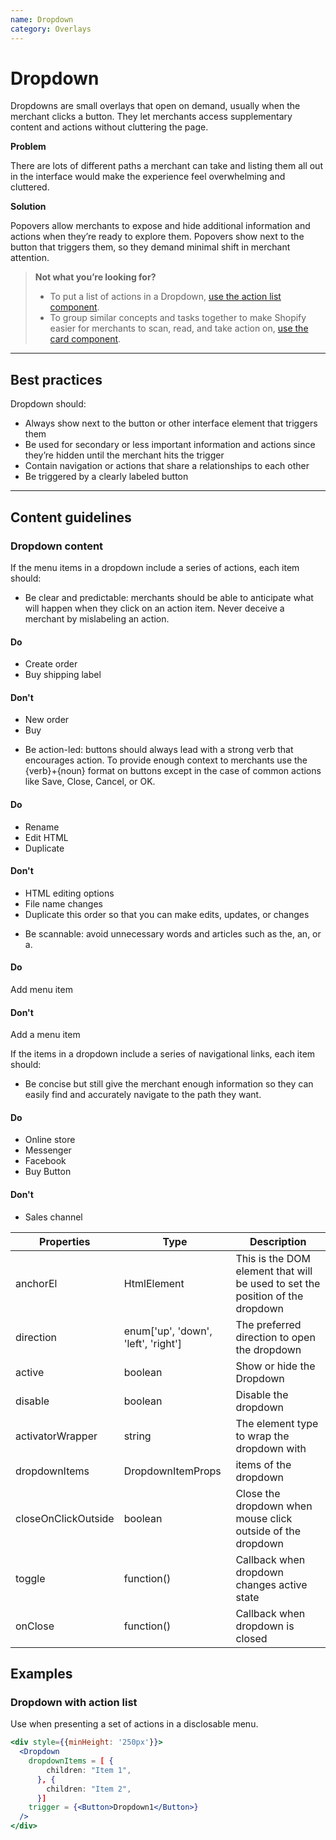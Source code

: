 ```yaml
---
name: Dropdown
category: Overlays
---
```


# Dropdown

Dropdowns are small overlays that open on demand, usually when the merchant clicks a button. They let merchants access supplementary content and actions without cluttering the page.

**Problem**

There are lots of different paths a merchant can take and listing them all out in the interface would make the experience feel overwhelming and cluttered.

**Solution**

Popovers allow merchants to expose and hide additional information and actions when they’re ready to explore them. Popovers show next to the button that triggers them, so they demand minimal shift in merchant attention.

> **Not what you’re looking for?**
>* To put a list of actions in a Dropdown, [use the action list component](/components/actions/action-list).
>* To group similar concepts and tasks together to make Shopify easier for merchants to scan, read, and take action on, [use the card component](/components/structure/card).


---

## Best practices

Dropdown should:

- Always show next to the button or other interface element that triggers them
- Be used for secondary or less important information and actions since they’re hidden until the merchant hits the trigger
- Contain navigation or actions that share a relationships to each other
- Be triggered by a clearly labeled button

---

## Content guidelines

### Dropdown content

If the menu items in a dropdown include a series of actions, each item should:

- Be clear and predictable: merchants should be able to anticipate what will happen when they click on an action item. Never deceive a merchant by mislabeling an action.

<!-- usagelist -->
#### Do
- Create order
- Buy shipping label

#### Don't
- New order
- Buy
<!-- end -->

- Be action-led: buttons should always lead with a strong verb that encourages action. To provide enough context to merchants use the {verb}+{noun} format on buttons except in the case of common actions like Save, Close, Cancel, or OK.

<!-- usagelist -->
#### Do
- Rename
- Edit HTML
- Duplicate

#### Don't
- HTML editing options
- File name changes
- Duplicate this order so that you can make edits, updates, or changes
<!-- end -->

- Be scannable: avoid unnecessary words and articles such as the, an, or a.

<!-- usagelist -->
#### Do
Add menu item

#### Don't
Add a menu item
<!-- end -->

If the items in a dropdown include a series of navigational links, each item should:

- Be concise but still give the merchant enough information so they can easily find and accurately navigate to the path they want.

<!-- usagelist -->
#### Do
- Online store
- Messenger
- Facebook
- Buy Button

#### Don't
- Sales channel
<!-- end -->

| Properties | Type | Description |
| ---------- | ---- | ----------- |
| anchorEl | HtmlElement | This is the DOM element that will be used to set the position of the dropdown |
| direction | enum['up', 'down', 'left', 'right'] | The preferred direction to open the dropdown |
| active | boolean | Show or hide the Dropdown |
| disable | boolean | Disable the dropdown |
| activatorWrapper | string | The element type to wrap the dropdown with |
| dropdownItems | DropdownItemProps | items of the dropdown |
| closeOnClickOutside | boolean | Close the dropdown when mouse click outside of the dropdown |
| toggle | function() | Callback when dropdown changes active state |
| onClose | function() | Callback when dropdown is closed |

## Examples

###  Dropdown with action list

Use when presenting a set of actions in a disclosable menu.

```jsx
<div style={{minHeight: '250px'}}>
  <Dropdown
    dropdownItems = [ {
        children: "Item 1",
      }, {
        children: "Item 2",
      }]
    trigger = {<Button>Dropdown1</Button>}
  />
</div>
```
